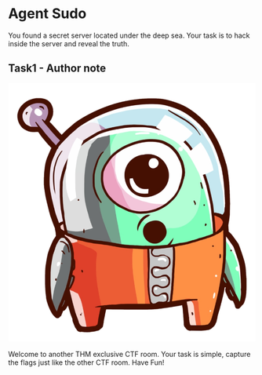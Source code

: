 # Agent Sudo

You found a secret server located under the deep sea. Your task is to hack inside the server and reveal the truth.

## Task1 - Author note

![AgentSudo](./images/AgentSudo.png)

Welcome to another THM exclusive CTF room. Your task is simple, capture the flags just like the other CTF room. Have Fun!